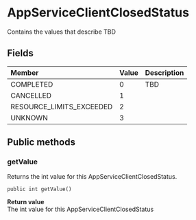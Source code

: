 # AppServiceClientClosedStatus
Contains the values that describe TBD

## Fields

|Member   |Value   |Description   |
|:--------|:-------|:-------------|
|COMPLETED |0 | TBD |
|CANCELLED |1 | |
|RESOURCE_LIMITS_EXCEEDED |2 | |
|UNKNOWN |3 | |

## Public methods

### getValue
Returns the int value for this AppServiceClientClosedStatus.

`public int getValue()`

**Return value**  
The int value for this AppServiceClientClosedStatus